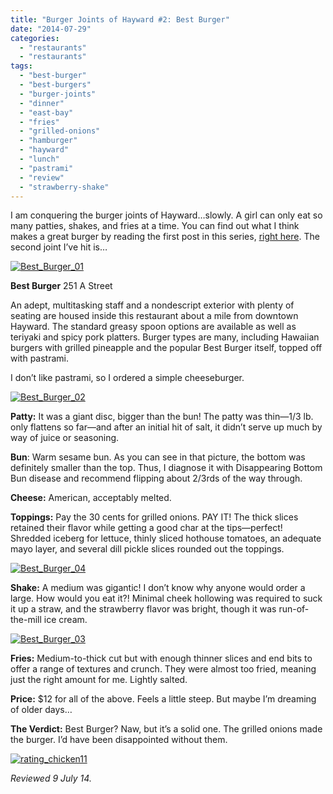 ```yaml
---
title: "Burger Joints of Hayward #2: Best Burger"
date: "2014-07-29"
categories: 
  - "restaurants"
  - "restaurants"
tags: 
  - "best-burger"
  - "best-burgers"
  - "burger-joints"
  - "dinner"
  - "east-bay"
  - "fries"
  - "grilled-onions"
  - "hamburger"
  - "hayward"
  - "lunch"
  - "pastrami"
  - "review"
  - "strawberry-shake"
---
```


I am conquering the burger joints of Hayward…slowly. A girl can only eat so many patties, shakes, and fries at a time. You can find out what I think makes a great burger by reading the first post in this series, [right here](http://www.thegourmez.com/?p=8435). The second joint I’ve hit is…

[![Best_Burger_01](http://s3.amazonaws.com/thegourmez-wpmedia/2014/07/Best_Burger_01-500x392.jpg)](http://www.thegourmez.com/2014/07/burger-joints-of-hayward-2-best-burger/best_burger_01/)

**Best Burger** 251 A Street

An adept, multitasking staff and a nondescript exterior with plenty of seating are housed inside this restaurant about a mile from downtown Hayward. The standard greasy spoon options are available as well as teriyaki and spicy pork platters. Burger types are many, including Hawaiian burgers with grilled pineapple and the popular Best Burger itself, topped off with pastrami.

I don’t like pastrami, so I ordered a simple cheeseburger.

[![Best_Burger_02](http://s3.amazonaws.com/thegourmez-wpmedia/2014/07/Best_Burger_02-500x332.jpg)](http://www.thegourmez.com/2014/07/burger-joints-of-hayward-2-best-burger/best_burger_02/)

**Patty:** It was a giant disc, bigger than the bun! The patty was thin—1/3 lb. only flattens so far—and after an initial hit of salt, it didn’t serve up much by way of juice or seasoning.

**Bun**: Warm sesame bun. As you can see in that picture, the bottom was definitely smaller than the top. Thus, I diagnose it with Disappearing Bottom Bun disease and recommend flipping about 2/3rds of the way through.

**Cheese:** American, acceptably melted.

**Toppings:** Pay the 30 cents for grilled onions. PAY IT! The thick slices retained their flavor while getting a good char at the tips—perfect! Shredded iceberg for lettuce, thinly sliced hothouse tomatoes, an adequate mayo layer, and several dill pickle slices rounded out the toppings.

[![Best_Burger_04](http://s3.amazonaws.com/thegourmez-wpmedia/2014/07/Best_Burger_04-332x500.jpg)](http://www.thegourmez.com/2014/07/burger-joints-of-hayward-2-best-burger/best_burger_04/)

**Shake:** A medium was gigantic! I don’t know why anyone would order a large. How would you eat it?! Minimal cheek hollowing was required to suck it up a straw, and the strawberry flavor was bright, though it was run-of-the-mill ice cream.

[![Best_Burger_03](http://s3.amazonaws.com/thegourmez-wpmedia/2014/07/Best_Burger_03-332x500.jpg)](http://www.thegourmez.com/2014/07/burger-joints-of-hayward-2-best-burger/best_burger_03/)

**Fries:** Medium-to-thick cut but with enough thinner slices and end bits to offer a range of textures and crunch. They were almost too fried, meaning just the right amount for me. Lightly salted.

**Price:** $12 for all of the above. Feels a little steep. But maybe I’m dreaming of older days…

**The Verdict:** Best Burger? Naw, but it’s a solid one. The grilled onions made the burger. I’d have been disappointed without them.

[![rating_chicken11](http://s3.amazonaws.com/thegourmez-wpmedia/2009/02/rating_chicken11.gif)](http://www.thegourmez.com/2009/02/barten-guestier-private-selection-merlot-2006/rating_chicken11/)

_Reviewed 9 July 14._
